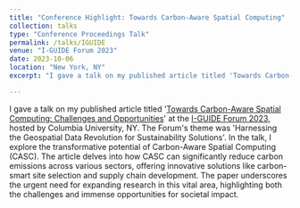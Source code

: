 ```yaml
---
title: "Conference Highlight: Towards Carbon-Aware Spatial Computing"
collection: talks
type: "Conference Proceedings Talk"
permalink: /talks/IGUIDE
venue: "I-GUIDE Forum 2023"
date: 2023-10-06
location: "New York, NY"
excerpt: "I gave a talk on my published article titled 'Towards Carbon-Aware Spatial Computing: Challenges and Opportunities' at the I-GUIDE Forum 2023, hosted by Columbia University, NY..."

---
```


I gave a talk on my published article titled '[Towards Carbon-Aware Spatial Computing: Challenges and Opportunities](https://docs.lib.purdue.edu/iguide/2023/presentations/14/)' at the [I-GUIDE Forum 2023](https://iguide.illinois.edu/forum-2023/), hosted by Columbia University, NY. The Forum's theme was 'Harnessing the Geospatial Data Revolution for Sustainability Solutions'. In the talk, I explore the transformative potential of Carbon-Aware Spatial Computing (CASC). The article delves into how CASC can significantly reduce carbon emissions across various sectors, offering innovative solutions like carbon-smart site selection and supply chain development. The paper underscores the urgent need for expanding research in this vital area, highlighting both the challenges and immense opportunities for societal impact.
